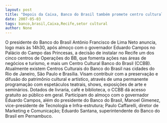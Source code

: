 ```yaml
---
layout: post
title: "Depois da Caixa, Banco do Brasil também promete centro cultural no Recife"
date: 2007-05-03
tags: banco,brasil,Caixa,Recife,setor cultural
author: None
---
```


O presidente do Banco do Brasil Antônio Francisco de Lima Neto anuncia, logo mais às 14h30, após almoço com o governador Eduardo Campos no Palácio do Campo das Princesas, a decisão de instalar no Recife um dos cinco centros de Operações do BB, que fomenta ações nas áreas de negócios e turismo, e mais um Centro Cultural Banco do Brasil (CCBB). 
Atualmente existem Centros Culturais do Banco do Brasil nas cidades do Rio de Janeiro, São Paulo e Brasília. 
Visam contribuir com a preservação e difusão do patrimônio cultural e artístico, através de uma permanente programação com espetáculos teatrais, shows, exposições de arte e seminários. 
Dotados de livraria, café e biblioteca, o CCBB dá acesso gratuito ao público em geral. 
Participam do almoço com o governador Eduardo Campos, além do presidente do Banco do Brasil, Manoel Gimenez, vice-presidente de Tecnologia e Infra-estrutura; Paulo Caffarelli, diretor de Marketing e Comunicação; Eduardo Santana, superintendente do Banco do Brasil em Pernambuco.  